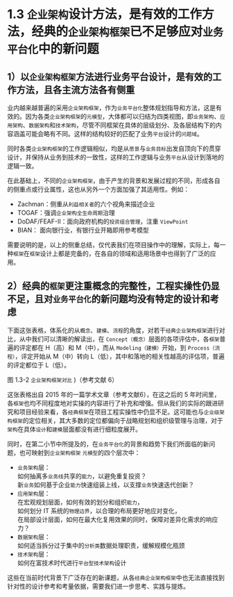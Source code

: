 # 1.3 `企业架构`设计方法，是有效的工作方法，经典的`企业架构框架`已不足够应对`业务平台化`中的新问题

## 1）以`企业架构框架`方法进行业务平台设计，是有效的工作方法，且各主流方法各有侧重

业内越来越普遍的采用`企业架构框架`，作为`业务平台化`整体规划指导和方法，这是有效的。因为各类`企业架构框架`的`元模型`，大体都可以归结为四类视图，即`业务架构`、`应用架构`、`数据架构`和`技术架构`，尽管不同框架在具体的层级划分、及各层结构下的内容涵盖可能会略有不同。这样的结构较好的匹配了业务`平台`设计的`问题域`。

同时各类`企业架构框架`的工作逻辑相似，均是从`愿景`与`业务目标`出发自顶向下的贯穿设计，并保持从业务到技术的一致性，这样的工作逻辑与业务`平台`从设计到落地的逻辑一致。

在此基础上，不同的`企业架构框架`，由于产生的背景和发展过程的不同，形成各自的侧重点或行业属性，这也从另外一个方面加强了其适用性。例如：

* Zachman：侧重从`利益相关者`的六个视角来描述企业
* TOGAF：强调`企业架构全生命周期`治理
* DoDAF/FEAF-II：面向政府机构的`投资组合管理`，注重 `ViewPoint`
* BIAN： 面向银行业，有银行业开箱即用参考模型

需要说明的是，以上的侧重总结，仅代表我们在项目操作中的理解，实际上，每一种`框架`在`框架`设计上都是完备的，在各自的领域和适用场景中也得到了广泛的应用。

## 2）经典的`框架`更注重概念的完整性，工程实操性仍显不足，且对`业务平台化`的新问题均没有特定的设计和考虑

下面这张表格，体系化的从`概念`、`建模`、`流程`的角度，对若干`经典企业架构框架`进行对比，从中我们可以清晰的解读出，在 `Concept（概念）`层面的各项评估中，各`框架`普遍的评定都在 H（高）和 M（中），而从 `Modeling（建模）`开始，到 `Process（流程）`，评定开始从 M（中）转向 L（低），其中和落地的相关性越高的评估项，普遍的评定都位于 L（低）。

图 1.3-2 `企业架构框架对比` )（参考文献 6）

这张表格出自 2015 年的一篇学术文章（参考文献6），在这之后的 5 年时间里，各`框架`也均不同程度地对实操的内容进行了补充和增强。但从我们的实际的跟进研究和项目经验来看，各`经典框架`在项目工程实操性中仍显不足。这可能也与`企业级架构框架`的定位相关，其大多数的定位都偏向于战略规划和组织级管理与治理，对于`架构`在具体`设计`和`建模`层面都没有进行细粒度展开。

同时，在第二小节中所提及的，在`业务平台化`的背景和趋势下我们所面临的新问题，也可映射到`企业架构框架` `元模型`的四个层次中：

  * `业务架构`层：<br />如何抽离多`业务线`共享的`能力`，以避免重复投资？<br />新`业务`如何基于企业`能力`快速组装上线，以支撑`业务`快速迭代创新？
  * `应用架构`层：<br />在宏观规划层面，如何有效的划分和组织`能力`，<br />如何划分 IT 系统的`物理边界`，以合理的布局更好地应对变化，<br />在局部设计层面，如何在最大化复用效果的同时，保障对差异化需求的响应力？
  * `数据架构`层：<br />如何适当拆分过于集中的`分析类`数据处理职责，缓解规模化瓶颈
  * `技术架构`层：<br />如何在富技术时代进行`平台型技术架构`设计

这些在当前时代背景下广泛存在的新课题，从各`经典企业架构框架`中也无法直接找到针对性的设计参考和考量依据，需要我们进一步思考、实践与提炼。

